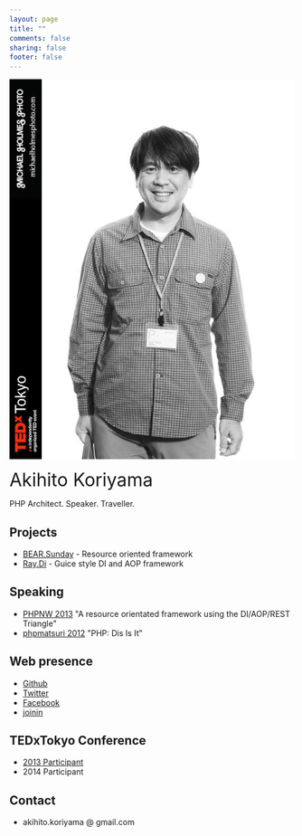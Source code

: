 ```yaml
---
layout: page
title: ""
comments: false
sharing: false
footer: false
---
```

![Akihito Koriyama](/images/akihito_koriyama.jpg)

<div style="font-size:32px;">Akihito Koriyama</div>
<p>PHP Architect. Speaker. Traveller.</p>

## Projects

 * [BEAR.Sunday](https://github.com/koriym/BEAR.Sunday) - Resource oriented framework
 * [Ray.Di](https://github.com/koriym/Ray.Di) - Guice style DI and AOP framework

## Speaking

 * [PHPNW 2013](http://conference.phpnw.org.uk/phpnw13/schedule/akihito-koriyama-richard-mcintyre/) "A resource orientated framework using the DI/AOP/REST Triangle"
 * [phpmatsuri 2012](http://www.phpmatsuri.net/2012/session.html) "PHP: Dis Is It"

## Web presence

 * [Github](https://github.com/koriym)
 * [Twitter](https://twitter.com/koriym)
 * [Facebook](https://www.facebook.com/koriyama)
 * [joinin](https://joind.in/user/view/21191)

## TEDxTokyo Conference

 * [2013 Participant](http://koriym.github.io/tedxtokyo2013/)
 * 2014 Participant

## Contact

 * akihito.koriyama @ gmail.com
